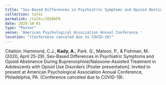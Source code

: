 ```yaml
---	
title: "Sex-Based Differences in Psychiatric Symptoms and Opioid Abstinence During Buprenorphine/Naloxone-Assisted Treatment in Adolescents with Opioid Use Disorders"	
collection: talks	
permalink: /talks/2020APA
date: 2020-10-01
type: "Poster"
venue: 'American Psychological Association Annual Conference '
location: "(Conference canceled due to COVID-19)"
---	
```

Citation: Hammond, C.J., <b>Kady, A.</b>, Park. G., Matson, P., & Fishman, M. (2020, April 25-29). Sex-Based Differences in Psychiatric Symptoms and Opioid Abstinence During Buprenorphine/Naloxone-Assisted Treatment in Adolescents with Opioid Use Disorders [Poster presentation]. Invited to present at American Psychological Association Annual Conference, Philadelphia, PA. (Conference canceled due to COVID-19).
<br><br>


